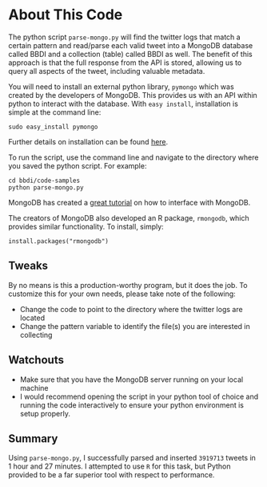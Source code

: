 # About This Code

The python script `parse-mongo.py` will find the twitter logs that match a certain pattern and read/parse each valid tweet into a MongoDB database called BBDI and a collection (table) called BBDI as well.  The benefit of this approach is that the full response from the API is stored, allowing us to query all aspects of the tweet, including valuable metadata.

You will need to install an external python library, `pymongo` which was created by the developers of MongoDB.  This provides us with an API within python to interact with the database.  With `easy install`, installation is simple at the command line:

```
sudo easy_install pymongo
```

Further details on installation can be found [here](http://api.mongodb.org/python/current/installation.html).


To run the script, use the command line and navigate to the directory where you saved the python script.  For example:

```
cd bbdi/code-samples
python parse-mongo.py
```

MongoDB has created a [great tutorial](http://api.mongodb.org/python/current/tutorial.html) on how to interface with MongoDB.  

The creators of MongoDB also developed an R package, `rmongodb`, which provides similar functionality.  To install, simply:

```
install.packages("rmongodb")
```




## Tweaks
By no means is this a production-worthy program, but it does the job.  To customize this for your own needs, please take note of the following:

- Change the code to point to the directory where the twitter logs are located
- Change the pattern variable to identify the file(s) you are interested in collecting

## Watchouts
- Make sure that you have the MongoDB server running on your local machine
- I would recommend opening the script in your python tool of choice and running the code interactively to ensure your python environment is setup properly.


## Summary
Using `parse-mongo.py`, I successfully parsed and inserted `3919713` tweets in 1 hour and 27 minutes.  I attempted to use `R` for this task, but Python provided to be a far superior tool with respect to performance.


